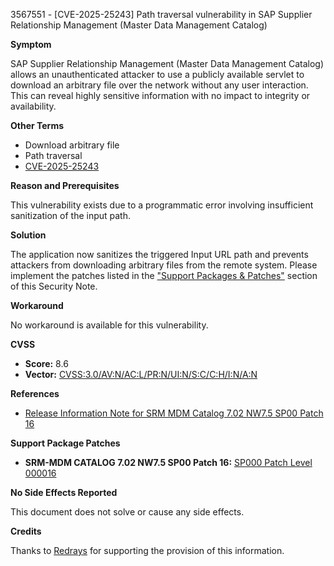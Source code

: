 3567551 - [CVE-2025-25243] Path traversal vulnerability in SAP Supplier Relationship Management (Master Data Management Catalog)

**Symptom**

SAP Supplier Relationship Management (Master Data Management Catalog) allows an unauthenticated attacker to use a publicly available servlet to download an arbitrary file over the network without any user interaction. This can reveal highly sensitive information with no impact to integrity or availability.

**Other Terms**

- Download arbitrary file
- Path traversal
- [CVE-2025-25243](https://www.cve.org/CVERecord?id=CVE-2025-25243)

**Reason and Prerequisites**

This vulnerability exists due to a programmatic error involving insufficient sanitization of the input path.

**Solution**

The application now sanitizes the triggered Input URL path and prevents attackers from downloading arbitrary files from the remote system. Please implement the patches listed in the ["Support Packages & Patches"](https://me.sap.com/notes/3567551) section of this Security Note.

**Workaround**

No workaround is available for this vulnerability.

**CVSS**

- **Score:** 8.6
- **Vector:** [CVSS:3.0/AV:N/AC:L/PR:N/UI:N/S:C/C:H/I:N/A:N](https://me.sap.com/notes/3567551)

**References**

- [Release Information Note for SRM MDM Catalog 7.02 NW7.5 SP00 Patch 16](https://me.sap.com/notes/3569300)

**Support Package Patches**

- **SRM-MDM CATALOG 7.02 NW7.5 SP00 Patch 16:** [SP000 Patch Level 000016](https://userapps.support.sap.com/sap/support/swdc/notes?cvnr=73555000100200012532&support_package=SP000&patch_level=000016)

**No Side Effects Reported**

This document does not solve or cause any side effects.

**Credits**

Thanks to [Redrays](https://redrays.io) for supporting the provision of this information.